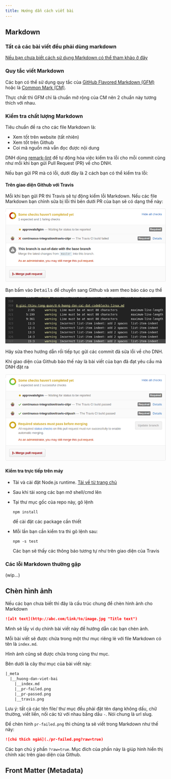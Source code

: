 ```yaml
---
title: Hướng dẫn cách viết bài
---
```


## Markdown

### Tất cả các bài viết đều phải dùng markdown

[Nếu bạn chưa biết cách sử dụng Markdown có thể tham khảo ở đây](https://guides.github.com/features/mastering-markdown/#examples)

### Quy tắc viết Markdown

Các bạn có thể sử dụng quy tắc của [GitHub Flavored Markdown (GFM)](https://guides.github.com/features/mastering-markdown/#GitHub-flavored-markdown)
hoặc là [Common Mark (CM)](http://commonmark.org/help/).

Thực chất thì GFM chỉ là chuẩn mở rộng của CM nên 2 chuẩn này
tương thích với nhau.

### Kiểm tra chất lượng Markdown

Tiêu chuẩn đề ra cho các file Markdown là:

  - Xem tốt trên website (tất nhiên)
  - Xem tốt trên Github
  - Coi mã nguồn mà vẫn đọc được nội dung

DNH dùng [remark-lint](https://github.com/wooorm/remark-lint) để tự động hóa
việc kiểm tra lỗi cho mỗi commit cũng như mỗi khi bạn gửi
Pull Request (PR) về cho DNH.

Nếu bạn gửi PR mà có lỗi, dưới đây là 2 cách bạn có thể kiểm tra lỗi:

#### Trên giao diện Github với Travis

Mỗi khi bạn gửi PR thì Travis sẽ tự động kiểm lỗi Markdown.
Nếu các file Markdown bạn chỉnh sửa bị lỗi thì bên dưới PR của bạn sẽ
có dạng thế này:

![Github PR failed](./pr-failed.png?raw=true)

Bạn bấm vào <kbd>Details</kbd> để chuyển sang Github và xem theo báo cáo cụ thể

![Travis Errors](./travis.png)

Hãy sửa theo hướng dẫn rồi tiếp tục gửi các commit đã sửa lỗi về cho DNH.

Khi giao diện của Github báo thế này là bài viết của bạn đã đạt yêu cầu
mà DNH đặt ra

![Github PR passed](./pr-passed.png?raw=true)

#### Kiểm tra trực tiếp trên máy

  - Tải và cài đặt Node.js runtime.
    [Tải về từ trang chủ](https://nodejs.org/en/)
  - Sau khi tải xong các bạn mở shell/cmd lên
  - Tại thư mục gốc của repo này, gõ lệnh

    ```console
    npm install
    ```

    để cài đặt các package cần thiết

  - Mỗi lần bạn cần kiểm tra thì gõ lệnh sau:

    ```console
    npm -s test
    ```

    Các bạn sẽ thấy các thông báo tương tự như trên giao diện của Travis

### Các lỗi Markdown thường gặp

(wip...)

## Chèn hình ảnh

Nếu các bạn chưa biết thì đây là cấu trúc chung để chèn hình ảnh cho Markdown

```md
![alt text](http://abc.com/link/to/image.jpg "Title text")
```

Mình sẽ lấy ví dụ chính bài viết này để hướng dẫn các bạn chèn ảnh.

Mỗi bài viết sẽ được chứa trong một thư mục riêng lẻ với file Markdown có tên
là `index.md`.

Hình ảnh cũng sẽ được chứa trong cùng thư mục.

Bên dưới là cây thư mục của bài viết này:

```raw
|_meta
  |__huong-dan-viet-bai
    |__index.md
    |__pr-failed.png
    |__pr-passed.png
    |__travis.png
```

Lưu ý: tất cả các tên file/ thư mục đều phải đặt tên dạng không dấu,
chữ thường, viết liền, nối các từ với nhau bằng dấu `-`. Nói chung là url slug.

Để chèn hình `pr-failed.png` thì chúng ta sẽ viết trong Markdown như thế này:

```md
![chú thích ngắn](./pr-failed.png?raw=true)
```

Các bạn chú ý phần `?raw=true`. Mục đích của phần này là giúp hình hiển thị
chính xác trên giao diện của Github.

## Front Matter (Metadata)
